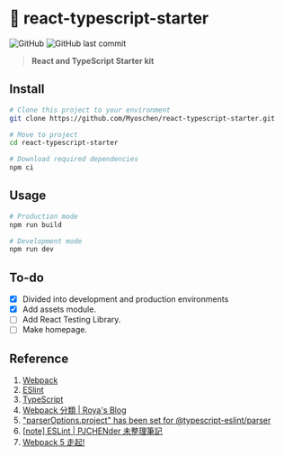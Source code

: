 # 🧰 react-typescript-starter

![GitHub](https://img.shields.io/github/license/willy14620/react-typescript-starter?style=flat-square)
![GitHub last commit](https://img.shields.io/github/last-commit/willy14620/react-typescript-starter?style=flat-square)

> **React and TypeScript Starter kit**

## Install

```sh
# Clone this project to your environment
git clone https://github.com/Myoschen/react-typescript-starter.git

# Move to project
cd react-typescript-starter

# Download required dependencies
npm ci
```

## Usage

```sh
# Production mode
npm run build

# Development mode
npm run dev
```

## To-do

- [x] Divided into development and production environments
- [x] Add assets module.
- [ ] Add React Testing Library.
- [ ] Make homepage.

## Reference

1. [Webpack](https://webpack.js.org/)
2. [ESlint](https://eslint.org/)
3. [TypeScript](https://www.typescriptlang.org/)
4. [Webpack 分類 | Roya's Blog](https://awdr74100.github.io/categories/Webpack/)
5. ["parserOptions.project" has been set for @typescript-eslint/parser](https://stackoverflow.com/questions/58510287/parseroptions-project-has-been-set-for-typescript-eslint-parser)
6. [[note] ESLint | PJCHENder 未整理筆記](https://pjchender.dev/webdev/note-eslint/#typescript)
7. [Webpack 5 走起!](https://israynotarray.com/categories/webpack/)
